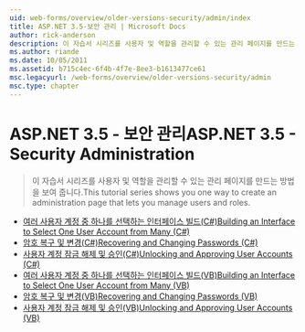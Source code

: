 ```yaml
---
uid: web-forms/overview/older-versions-security/admin/index
title: ASP.NET 3.5-보안 관리 | Microsoft Docs
author: rick-anderson
description: 이 자습서 시리즈를 사용자 및 역할을 관리할 수 있는 관리 페이지를 만드는 방법을 보여 줍니다.
ms.author: riande
ms.date: 10/05/2011
ms.assetid: b715c4ec-6f4b-4f7e-8ee3-b1613477ce61
msc.legacyurl: /web-forms/overview/older-versions-security/admin
msc.type: chapter
---
```

<a name="aspnet-35---security-administration"></a><span data-ttu-id="81d13-103">ASP.NET 3.5 - 보안 관리</span><span class="sxs-lookup"><span data-stu-id="81d13-103">ASP.NET 3.5 - Security Administration</span></span>
====================
> <span data-ttu-id="81d13-104">이 자습서 시리즈를 사용자 및 역할을 관리할 수 있는 관리 페이지를 만드는 방법을 보여 줍니다.</span><span class="sxs-lookup"><span data-stu-id="81d13-104">This tutorial series shows you one way to create an administration page that lets you manage users and roles.</span></span>


- [<span data-ttu-id="81d13-105">여러 사용자 계정 중 하나를 선택하는 인터페이스 빌드(C#)</span><span class="sxs-lookup"><span data-stu-id="81d13-105">Building an Interface to Select One User Account from Many (C#)</span></span>](building-an-interface-to-select-one-user-account-from-many-cs.md)
- [<span data-ttu-id="81d13-106">암호 복구 및 변경(C#)</span><span class="sxs-lookup"><span data-stu-id="81d13-106">Recovering and Changing Passwords (C#)</span></span>](recovering-and-changing-passwords-cs.md)
- [<span data-ttu-id="81d13-107">사용자 계정 잠금 해제 및 승인(C#)</span><span class="sxs-lookup"><span data-stu-id="81d13-107">Unlocking and Approving User Accounts (C#)</span></span>](unlocking-and-approving-user-accounts-cs.md)
- [<span data-ttu-id="81d13-108">여러 사용자 계정 중 하나를 선택하는 인터페이스 빌드(VB)</span><span class="sxs-lookup"><span data-stu-id="81d13-108">Building an Interface to Select One User Account from Many (VB)</span></span>](building-an-interface-to-select-one-user-account-from-many-vb.md)
- [<span data-ttu-id="81d13-109">암호 복구 및 변경(VB)</span><span class="sxs-lookup"><span data-stu-id="81d13-109">Recovering and Changing Passwords (VB)</span></span>](recovering-and-changing-passwords-vb.md)
- [<span data-ttu-id="81d13-110">사용자 계정 잠금 해제 및 승인(VB)</span><span class="sxs-lookup"><span data-stu-id="81d13-110">Unlocking and Approving User Accounts (VB)</span></span>](unlocking-and-approving-user-accounts-vb.md)

